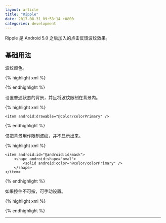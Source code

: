```yaml
---
layout: article
title: "Ripple"
date: 2017-08-31 09:58:14 +0800
categories: development
---
```


Ripple 是 Android 5.0 之后加入的点击反馈波纹效果。

## 基础用法

波纹颜色。

{% highlight xml %}
<?xml version="1.0" encoding="utf-8"?>
<ripple
    xmlns:android="http://schemas.android.com/apk/res/android"
    android:color="@android:color/white">
</ripple>
{% endhighlight %}

设置普通状态的背景，并且将波纹限制在背景内。

{% highlight xml %}
<?xml version="1.0" encoding="utf-8"?>
<ripple
    xmlns:android="http://schemas.android.com/apk/res/android"
    android:color="@android:color/white">

    <item android:drawable="@color/colorPrimary" />

</ripple>
{% endhighlight %}

仅把背景用作限制波纹，并不显示出来。

{% highlight xml %}
<?xml version="1.0" encoding="utf-8"?>
<ripple
    xmlns:android="http://schemas.android.com/apk/res/android"
    android:color="@android:color/white">

    <item android:id="@android:id/mask">
        <shape android:shape="oval">
            <solid android:color="@color/colorPrimary" />
        </shape>
    </item>

</ripple>
{% endhighlight %}

如果控件不可按，可手动设置。

{% highlight xml %}
<?xml version="1.0" encoding="utf-8"?>
<TextView
    android:layout_width="wrap_content"
    android:layout_height="wrap_content"
    android:text="Poi"
    android:clickable="true" />
{% endhighlight %}

---
